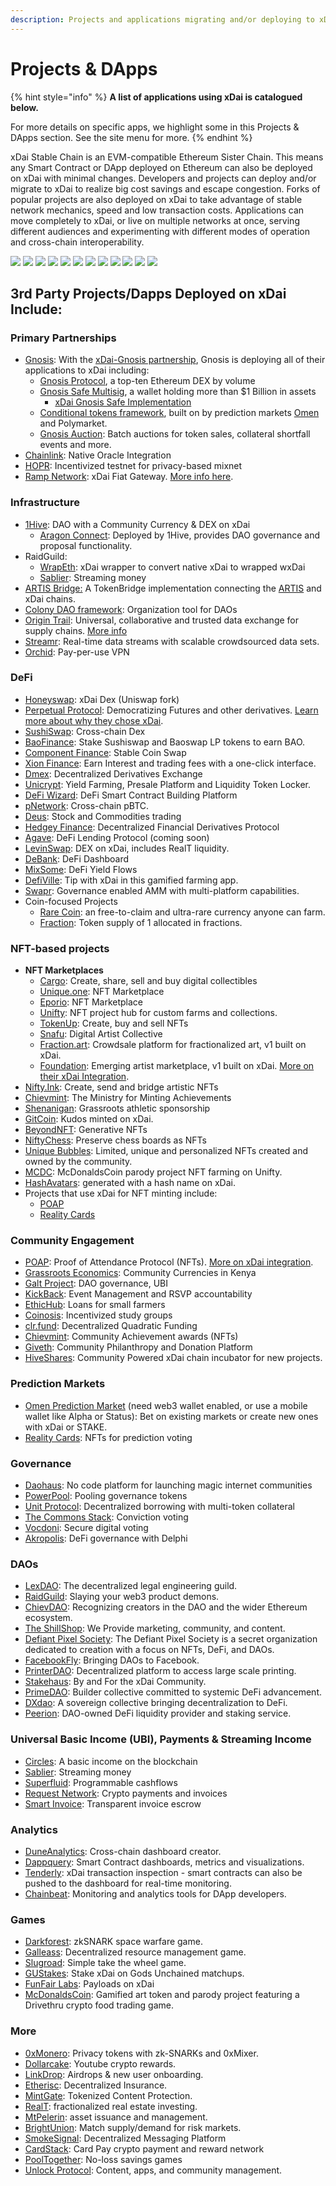 ```yaml
---
description: Projects and applications migrating and/or deploying to xDai
---
```


# Projects & DApps

{% hint style="info" %}
**A list of applications using xDai is catalogued below.**

For more details on specific apps, we highlight some in this Projects & DApps section. See the site menu for more.
{% endhint %}

xDai Stable Chain is an EVM-compatible Ethereum Sister Chain. This means any Smart Contract or DApp deployed on Ethereum can also be deployed on xDai with minimal changes. Developers and projects can deploy and/or migrate to xDai to realize big cost savings and escape congestion. Forks of popular projects are also deployed on xDai to take advantage of stable network mechanics, speed and low transaction costs. Applications can move completely to xDai, or live on multiple networks at once, serving different audiences and experimenting with different modes of operation and cross-chain interoperability.

[![](../../.gitbook/assets/p0-partnerships.svg)](./#primary-partnerships) [![](../../.gitbook/assets/p1-infra.svg)](./#infrastructure) [![](../../.gitbook/assets/p2-defi.svg)](./#defi) [![](../../.gitbook/assets/p3-community.svg)](./#community-engagement) [![](../../.gitbook/assets/p4-predictions.svg)](./#prediction-markets) [![](../../.gitbook/assets/p5-governance.svg)](./#governance) [![](../../.gitbook/assets/p6-nfts.svg)](./#nft-based-projects) [![](../../.gitbook/assets/p7-daos.svg)](./#daos) [![](../../.gitbook/assets/p8-ubi.svg)](./#universal-basic-income-ubi-and-streaming-income) [![](../../.gitbook/assets/p9-analytics.svg)](./#analytics) [![](../../.gitbook/assets/p10-games.svg)](./#games) [![](../../.gitbook/assets/p12-more.svg)](./#more)

## 3rd Party Projects/Dapps Deployed on xDai Include:

### **Primary Partnerships**

* [Gnosis](https://gnosis.io/): With the [xDai-Gnosis partnership](https://blog.gnosis.pm/gnosis-protocol-and-xdai-partnership-1de0e48fb14b), Gnosis is deploying all of their applications to xDai including:
  * [Gnosis Protocol](https://docs.gnosis.io/protocol), a top-ten Ethereum DEX by volume
  * [Gnosis Safe Multisig](https://gnosis-safe.io/), a wallet holding more than $1 Billion in assets
    * [xDai Gnosis Safe Implementation](https://xdai.gnosis-safe.io/app/#/welcome)
  * [Conditional tokens framework](http://docs.gnosis.io/conditionaltokens), built on by prediction markets [Omen](https://omen.eth.link/) and Polymarket.
  * [Gnosis Auction](gnosis/gnosis-auction.md): Batch auctions for token sales, collateral shortfall events and more. 
* [Chainlink](https://blog.chain.link/protofire-receives-a-chainlink-community-grant-for-an-integration-with-xdai/): Native Oracle Integration 
* [HOPR](https://www.coindesk.com/hopr-token-incentive-program-mixnet): Incentivized testnet for privacy-based mixnet 
* [Ramp Network](https://ramp.network/): xDai Fiat Gateway. [More info here](../../for-users/get-xdai-tokens/buying-xdai-with-fiat/ramp-network.md).

### **Infrastructure**

* [1Hive](1hive.md): DAO with a Community Currency & DEX on xDai
  * [Aragon Connect](https://1hive.org/): Deployed by 1Hive, provides DAO governance and proposal functionality.
* RaidGuild:  
  * [WrapEth](https://wrapeth.com/): xDai wrapper to convert native xDai to wrapped wxDai
  * [Sablier](https://sablier-xdai.on.fleek.co/): Streaming money
* [ARTIS Bridge:](https://docs.artis.eco/artis-1.0/tools/artis-to-xdai-chain-bridge) A TokenBridge implementation connecting the [ARTIS](https://artis.eco/) and xDai chains.
* [Colony DAO framework](https://blog.colony.io/colony-v2-launch/): Organization tool for DAOs
* [Origin Trail](https://origintrail.io/): Universal, collaborative and trusted data exchange for supply chains. [More info](https://medium.com/origintrail/origintrail-multichain-decentralized-knowledge-graph-is-now-live-mainnet-launch-on-xdai-claiming-9ce037305508)
* [Streamr](https://streamr.network/): Real-time data streams with scalable crowdsourced data sets.
* [Orchid](https://www.orchid.com/): Pay-per-use VPN

### DeFi

* [Honeyswap](https://honeyswap.org/): xDai Dex \(Uniswap fork\)
* [Perpetual Protocol](https://perp.fi/):   Democratizing Futures and other derivatives. [Learn more about why they chose xDai](https://medium.com/@perpetualprotocol/why-we-chose-xdai-chain-to-scale-perpetual-protocol-5b6cfd6cf5aa).
* [SushiSwap](https://exchange.sushi.com/#/swap): Cross-chain Dex
* [BaoFinance](https://xdai.bao.finance/): Stake Sushiswap and Baoswap LP tokens to earn BAO.
* [Component Finance](https://xdai.component.finance/): Stable Coin Swap
* [Xion Finance](https://xion.finance/): Earn Interest and trading fees with a one-click interface.
* [Dmex](https://xdai.dmex.app/f): Decentralized Derivatives Exchange
* [Unicrypt](https://unicrypt.network/): Yield Farming, Presale Platform and Liquidity Token Locker.
* [DeFi Wizard](https://defiwizard.xyz/): DeFi Smart Contract Building Platform
* [pNetwork](https://p.network/network): Cross-chain pBTC.
* [Deus](https://app.deus.finance/crosschain/xdai/synchronizer/): Stock and Commodities trading
* [Hedgey Finance](https://www.hedgey.finance/): Decentralized Financial Derivatives Protocol
* [Agave](https://agave.finance/): DeFi Lending Protocol \(coming soon\)
* [LevinSwap](https://info.levinswap.org/home): DEX on xDai, includes RealT liquidity.
* [DeBank](https://debank.com/): DeFi Dashboard
* [MixSome](https://mixsome.cash/): DeFi Yield Flows
* [DefiVille](https://defiville.finance): Tip with xDai in this gamified farming app.
* [Swapr](https://swapr.eth.link/#/swap): Governance enabled AMM with multi-platform capabilities.
* Coin-focused Projects
  * [Rare Coin](https://rare.fyi/): an free-to-claim and ultra-rare currency anyone can farm.
  * [Fraction](https://rare.fyi/): Token supply of 1 allocated in fractions.

### **NFT-based projects**

* **NFT Marketplaces**
  * [Cargo](https://cargo.build): Create, share, sell and buy digital collectibles
  * [Unique.one](http://Unique.One): NFT Marketplace
  * [Eporio](https://epor.io/): NFT Marketplace
  * [Unifty](https://unifty.io/xdai/): NFT project hub for custom farms and collections.
  * [TokenUp](https://www.tokenup.app/): Create, buy and sell NFTs
  * [Snafu](https://www.nftsnafu.org/): Digital Artist Collective
  * [Fraction.art](https://fraction.art/): Crowdsale platform for fractionalized art, v1 built on xDai.
  * [Foundation](https://foundation.app/): Emerging artist marketplace, v1 built on xDai. [More on their xDai Integration](https://foundation.app/blog/building-on-the-edge).
* [Nifty.Ink](https://nifty.ink/):  Create, send and bridge artistic NFTs
* [Chievmint](https://chiev.net/): The Ministry for Minting Achievements
* [Shenanigan](../../): Grassroots athletic sponsorship
* [GitCoin](https://gitcoin.co/): Kudos minted on xDai.
* [BeyondNFT](https://beyondnft.io/): Generative NFTs
* [NiftyChess](https://niftychess.com/): Preserve chess boards as NFTs
* [Unique Bubbles](https://uniquebubbles.com/): Limited, unique and personalized NFTs created and owned by the community.
* [MCDC](http://mcdccoin.net/): McDonaldsCoin parody project NFT farming on Unifty.
* [HashAvatars](https://thehashavatars.com/#/created-avatars): generated with a hash name on xDai.
* Projects that use xDai for NFT minting include: 
  * [POAP](https://www.poap.xyz/)
  * [Reality Cards](https://realitycards.io/)

### **Community Engagement**

* [POAP](https://www.poap.xyz/):  Proof of Attendance Protocol \(NFTs\). [More on xDai integration](https://medium.com/@poap/poap-ethereum-xdai-the-experiment-continues-301e08a472ff).
* [Grassroots Economics](../use-cases/community-currencies.md):  Community Currencies in Kenya
* [Galt Project](../use-cases/dao-governance.md): DAO governance, UBI
* [KickBack](https://medium.com/wearekickback/kickback-x-the-three-experimental-new-features-bb75e1149022): Event Management and RSVP accountability
* [EthicHub](https://ethichub.com/): Loans for small farmers
* [Coinosis](https://coinosis.co/): Incentivized study groups
* [clr.fund](http://clr.fund/#/): Decentralized Quadratic Funding
* [Chievmint](https://app.chiev.net/about): Community Achievement awards \(NFTs\)
* [Giveth](https://giveth.io/): Community Philanthropy and Donation Platform
* [HiveShares](https://hiveshares.finance/): Community Powered xDai chain incubator for new projects.

### **Prediction Markets**

* [Omen Prediction Market](https://xdai.omen.eth.link/) \(need web3 wallet enabled, or use a mobile wallet like Alpha or Status\): Bet on existing markets or create new ones with xDai or STAKE.
* [Reality Cards](https://realitycards.io/): NFTs for prediction voting

### **Governance**

* [Daohaus](https://daohaus.club/): No code platform for launching magic internet communities
* [PowerPool](https://powerpool.finance/): Pooling governance tokens
* [Unit Protocol](https://unit.xyz/): Decentralized borrowing with multi-token collateral
* [The Commons Stack](https://cv.commonsstack.org/#/): Conviction voting
* [Vocdoni](https://vocdoni.io/): Secure digital voting
* [Akropolis](https://akropolis.io/): DeFi governance with Delphi

### **DAOs**

* [LexDAO](https://app.daohaus.club/dao/0x64/0x58234d4bf7a83693dc0815d97189ed7d188f6981/proposals): The decentralized legal engineering guild.
* [RaidGuild](https://app.daohaus.club/dao/0x64/0xfe1084bc16427e5eb7f13fc19bcd4e641f7d571f): Slaying your web3 product demons.
* [ChievDAO](https://app.daohaus.club/dao/0x64/0xc71cf78d98dcd155559b9bf77a6b5cde44b7d881): Recognizing creators in the DAO and the wider Ethereum ecosystem.
* [The ShillShop](https://app.daohaus.club/dao/0x64/0x50d9fbebdd7fd36c0716fc1faaa9248bab6bbcc0): We Provide marketing, community, and content.
* [Defiant Pixel Society](https://app.daohaus.club/dao/0x64/0x39b9317a1400f29d00224eca6f282ce09cc21f9b): The Defiant Pixel Society is a secret organization dedicated to creation with a focus on NFTs, DeFi, and DAOs.
* [FacebookFly](https://fbfly.xyz/): Bringing DAOs to Facebook.
* [PrinterDAO](https://aragon.1hive.org/#/printerdao/): Decentralized platform to access large scale printing.
* [Stakehaus](stakehaus.md): By and For the xDai Community.
* [PrimeDAO](https://medium.com/primedao/from-incubation-to-growth-598df6c6f902): Builder collective committed to systemic DeFi advancement.
* [DXdao](https://dxdao.eth.link/#/):  A sovereign collective bringing decentralization to DeFi.
* [Peerion](https://peerion.io/pools/): DAO-owned DeFi liquidity provider and staking service.

### **Universal Basic Income \(UBI\), Payments & Streaming Income**

* [Circles](https://circles.garden/welcome): A basic income on the blockchain
* [Sablier](https://sablier-xdai.on.fleek.co/): Streaming money
* [Superfluid](https://www.superfluid.finance/): Programmable cashflows
* [Request Network](https://request.network/): Crypto payments and invoices
* [Smart Invoice](https://smartinvoice.xyz/): Transparent invoice escrow

### **Analytics**

* [DuneAnalytics](https://www.duneanalytics.com/): Cross-chain dashboard creator.
* [Dappquery](https://dappquery.com/): Smart Contract dashboards, metrics and visualizations.
* [Tenderly](https://tenderly.co/): xDai transaction inspection - smart contracts can also be pushed to the dashboard for real-time monitoring.
* [Chainbeat](https://chainbeat.io/): Monitoring and analytics tools for DApp developers.

### **Games**

* [Darkforest](https://zkga.me/): zkSNARK space warfare game.
* [Galleass](galleass.io.md): Decentralized resource management game.
* [Slugroad](https://snailking.github.io/slugroad/game_xdai): Simple take the wheel game.
* [GUStakes](https://gustakes.gg/): Stake xDai on Gods Unchained matchups.
* [FunFair Labs](https://funfair.io/funfair-labs-launches-this-friday/):  Payloads on xDai
* [McDonaldsCoin](http://mcdccoin.net): Gamified art token and parody project featuring a Drivethru crypto food trading game.

### **More**

* [0xMonero](https://0xmonero.com/): Privacy tokens with zk-SNARKs and 0xMixer.
* [Dollarcake](https://dollarcake.com/): Youtube crypto rewards.
* [LinkDrop](https://linkdrop.io/): Airdrops & new user onboarding.
* [Etherisc](https://etherisc.com/): Decentralized Insurance.
* [MintGate](https://mintgate.app/): Tokenized Content Protection.
* [RealT](https://realt.co/): fractionalized real estate investing.
* [MtPelerin](https://www.mtpelerin.com/bridge-protocol): asset issuance and management.
* [BrightUnion](https://brightunion.io/): Match supply/demand for risk markets.
* [SmokeSignal](https://smokesignal.eth.link/): Decentralized Messaging Platform
* [CardStack](https://cardstack.com/): Card Pay crypto payment and reward network
* [PoolTogether](https://community.pooltogether.com/pools/xdai): No-loss savings games
* [Unlock Protocol](https://unlock-protocol.com/): Content, apps, and community management.

